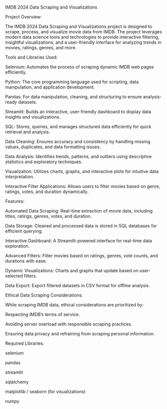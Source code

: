 IMDB 2024 Data Scraping and Visualizations

Project Overview:

The IMDB 2024 Data Scraping and Visualizations project is designed to scrape, process, and visualize movie data from IMDB. The project leverages modern data science tools and technologies to provide interactive filtering, insightful visualizations, and a user-friendly interface for analyzing trends in movies, ratings, genres, and more.

Tools and Libraries Used:

Selenium: Automates the process of scraping dynamic IMDB web pages efficiently.

Python: The core programming language used for scripting, data manipulation, and application development.

Pandas: For data manipulation, cleaning, and structuring to ensure analysis-ready datasets.

Streamlit: Builds an interactive, user-friendly dashboard to display data insights and visualizations.

SQL: Stores, queries, and manages structured data efficiently for quick retrieval and analysis.

Data Cleaning: Ensures accuracy and consistency by handling missing values, duplicates, and data formatting issues.

Data Analysis: Identifies trends, patterns, and outliers using descriptive statistics and exploratory techniques.

Visualization: Utilizes charts, graphs, and interactive plots for intuitive data interpretation.

Interactive Filter Applications: Allows users to filter movies based on genre, ratings, votes, and duration dynamically.

Features:

Automated Data Scraping: Real-time extraction of movie data, including titles, ratings, genres, votes, and duration.

Data Storage: Cleaned and processed data is stored in SQL databases for efficient querying.

Interactive Dashboard: A Streamlit-powered interface for real-time data exploration.

Advanced Filters: Filter movies based on ratings, genres, vote counts, and durations with ease.

Dynamic Visualizations: Charts and graphs that update based on user-selected filters.

Data Export: Export filtered datasets in CSV format for offline analysis.

Ethical Data Scraping Considerations:

While scraping IMDB data, ethical considerations are prioritized by:

Respecting IMDB’s terms of service.

Avoiding server overload with responsible scraping practices.

Ensuring data privacy and refraining from scraping personal information.

Required Libraries:

selenium

pandas

streamlit

sqlalchemy

matplotlib / seaborn (for visualizations)

numpy



